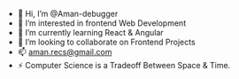 - 👋 Hi, I’m @Aman-debugger
- 👀 I’m interested in frontend Web Development
- 🌱 I’m currently learning React & Angular
- 💞️ I’m looking to collaborate on Frontend Projects
- 📫 aman.recs@gmail.com
- ⚡ Computer Science is a Tradeoff Between Space & Time.

<!---
Aman-debugger/Aman-debugger is a ✨ special ✨ repository because its `README.md` (this file) appears on your GitHub profile.
You can click the Preview link to take a look at your changes.
--->
